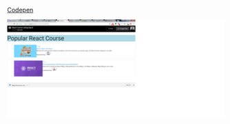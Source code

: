 
[Codepen](https://codepen.io/deen_john/pen/eepWNy) 

![App](https://github.com/deenjohn/My-Projects/blob/master/Images/course%20meter%20app.png)


